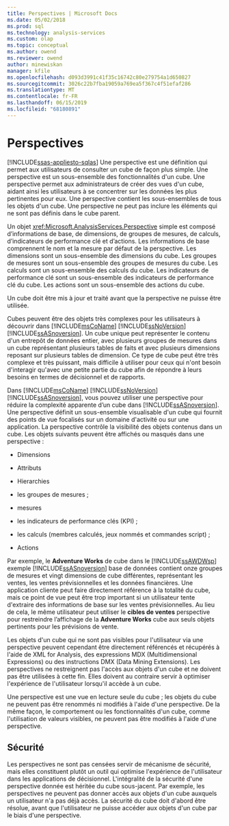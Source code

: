 ```yaml
---
title: Perspectives | Microsoft Docs
ms.date: 05/02/2018
ms.prod: sql
ms.technology: analysis-services
ms.custom: olap
ms.topic: conceptual
ms.author: owend
ms.reviewer: owend
author: minewiskan
manager: kfile
ms.openlocfilehash: d093d3991c41f35c16742c80e279754a1d650827
ms.sourcegitcommit: 3026c22b7fba19059a769ea5f367c4f51efaf286
ms.translationtype: MT
ms.contentlocale: fr-FR
ms.lasthandoff: 06/15/2019
ms.locfileid: "68180891"
---
```

# <a name="perspectives"></a>Perspectives
[!INCLUDE[ssas-appliesto-sqlas](../../includes/ssas-appliesto-sqlas.md)]
  Une perspective est une définition qui permet aux utilisateurs de consulter un cube de façon plus simple. Une perspective est un sous-ensemble des fonctionnalités d'un cube. Une perspective permet aux administrateurs de créer des vues d'un cube, aidant ainsi les utilisateurs à se concentrer sur les données les plus pertinentes pour eux. Une perspective contient les sous-ensembles de tous les objets d'un cube. Une perspective ne peut pas inclure les éléments qui ne sont pas définis dans le cube parent.  
  
 Un objet <xref:Microsoft.AnalysisServices.Perspective> simple est composé d’informations de base, de dimensions, de groupes de mesures, de calculs, d’indicateurs de performance clé et d’actions. Les informations de base comprennent le nom et la mesure par défaut de la perspective. Les dimensions sont un sous-ensemble des dimensions du cube. Les groupes de mesures sont un sous-ensemble des groupes de mesures du cube. Les calculs sont un sous-ensemble des calculs du cube. Les indicateurs de performance clé sont un sous-ensemble des indicateurs de performance clé du cube. Les actions sont un sous-ensemble des actions du cube.  
  
 Un cube doit être mis à jour et traité avant que la perspective ne puisse être utilisée.  
  
 Cubes peuvent être des objets très complexes pour les utilisateurs à découvrir dans [!INCLUDE[msCoName](../../includes/msconame-md.md)] [!INCLUDE[ssNoVersion](../../includes/ssnoversion-md.md)] [!INCLUDE[ssASnoversion](../../includes/ssasnoversion-md.md)]. Un cube unique peut représenter le contenu d'un entrepôt de données entier, avec plusieurs groupes de mesures dans un cube représentant plusieurs tables de faits et avec plusieurs dimensions reposant sur plusieurs tables de dimension. Ce type de cube peut être très complexe et très puissant, mais difficile à utiliser pour ceux qui n'ont besoin d'interagir qu'avec une petite partie du cube afin de répondre à leurs besoins en termes de décisionnel et de rapports.  
  
 Dans [!INCLUDE[msCoName](../../includes/msconame-md.md)] [!INCLUDE[ssNoVersion](../../includes/ssnoversion-md.md)] [!INCLUDE[ssASnoversion](../../includes/ssasnoversion-md.md)], vous pouvez utiliser une perspective pour réduire la complexité apparente d’un cube dans [!INCLUDE[ssASnoversion](../../includes/ssasnoversion-md.md)]. Une perspective définit un sous-ensemble visualisable d'un cube qui fournit des points de vue focalisés sur un domaine d'activité ou sur une application. La perspective contrôle la visibilité des objets contenus dans un cube. Les objets suivants peuvent être affichés ou masqués dans une perspective :  
  
-   Dimensions  
  
-   Attributs  
  
-   Hierarchies  
  
-   les groupes de mesures ;  
  
-   mesures  
  
-   les indicateurs de performance clés (KPI) ;  
  
-   les calculs (membres calculés, jeux nommés et commandes script) ;  
  
-   Actions  
  
 Par exemple, le **Adventure Works** de cube dans le [!INCLUDE[ssAWDWsp](../../includes/ssawdwsp-md.md)] exemple [!INCLUDE[ssASnoversion](../../includes/ssasnoversion-md.md)] base de données contient onze groupes de mesures et vingt dimensions de cube différentes, représentant les ventes, les ventes prévisionnelles et les données financières. Une application cliente peut faire directement référence à la totalité du cube, mais ce point de vue peut être trop important si un utilisateur tente d'extraire des informations de base sur les ventes prévisionnelles. Au lieu de cela, le même utilisateur peut utiliser le **cibles de ventes** perspective pour restreindre l’affichage de la **Adventure Works** cube aux seuls objets pertinents pour les prévisions de vente.  
  
 Les objets d'un cube qui ne sont pas visibles pour l'utilisateur via une perspective peuvent cependant être directement référencés et récupérés à l'aide de XML for Analysis, des expressions MDX (Multidimensional Expressions) ou des instructions DMX (Data Mining Extensions). Les perspectives ne restreignent pas l'accès aux objets d'un cube et ne doivent pas être utilisées à cette fin. Elles doivent au contraire servir à optimiser l'expérience de l'utilisateur lorsqu'il accède à un cube.  
  
 Une perspective est une vue en lecture seule du cube ; les objets du cube ne peuvent pas être renommés ni modifiés à l'aide d'une perspective. De la même façon, le comportement ou les fonctionnalités d'un cube, comme l'utilisation de valeurs visibles, ne peuvent pas être modifiés à l'aide d'une perspective.  
  
## <a name="security"></a>Sécurité  
 Les perspectives ne sont pas censées servir de mécanisme de sécurité, mais elles constituent plutôt un outil qui optimise l'expérience de l'utilisateur dans les applications de décisionnel. L'intégralité de la sécurité d'une perspective donnée est héritée du cube sous-jacent. Par exemple, les perspectives ne peuvent pas donner accès aux objets d'un cube auxquels un utilisateur n'a pas déjà accès. La sécurité du cube doit d'abord être résolue, avant que l'utilisateur ne puisse accéder aux objets d'un cube par le biais d'une perspective.  
  
  
